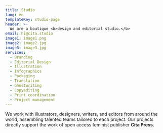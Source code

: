 ```yaml
---
title: Studio
lang: en
templateKey: studio-page
header: >-
  We are a boutique <b>design and editorial studio.</b>
email: hi@cita.studio
image1: image1.png
image2: image2.jpg
image3: image3.jpg
services: 
  - Branding
  - Editorial Design
  - Illustration
  - Infographics
  - Packaging
  - Translation
  - Ghostwriting
  - Copyediting
  - Print coordination
  - Project management
---
```


We work with illustrators, designers, writers, and editors from around the world, assembling talented teams tailored to each project. Our projects directly support the work of open access feminist publisher **Cita Press.**
